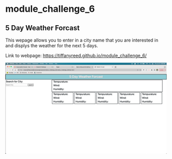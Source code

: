 # module_challenge_6

## **5 Day Weather Forcast**

This wepage allows you to enter in a city name that you are interested in and displys the weather for the next 5 days. 

Link to webpage: https://tiffanyreed.github.io/module_challenge_6/

![Alt text](<Screenshot 2023-07-27 at 6.06.27 PM (2).png>)

